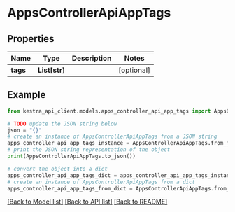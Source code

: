 # AppsControllerApiAppTags


## Properties

Name | Type | Description | Notes
------------ | ------------- | ------------- | -------------
**tags** | **List[str]** |  | [optional] 

## Example

```python
from kestra_api_client.models.apps_controller_api_app_tags import AppsControllerApiAppTags

# TODO update the JSON string below
json = "{}"
# create an instance of AppsControllerApiAppTags from a JSON string
apps_controller_api_app_tags_instance = AppsControllerApiAppTags.from_json(json)
# print the JSON string representation of the object
print(AppsControllerApiAppTags.to_json())

# convert the object into a dict
apps_controller_api_app_tags_dict = apps_controller_api_app_tags_instance.to_dict()
# create an instance of AppsControllerApiAppTags from a dict
apps_controller_api_app_tags_from_dict = AppsControllerApiAppTags.from_dict(apps_controller_api_app_tags_dict)
```
[[Back to Model list]](../README.md#documentation-for-models) [[Back to API list]](../README.md#documentation-for-api-endpoints) [[Back to README]](../README.md)


